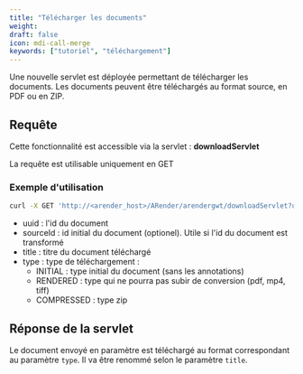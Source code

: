 ```yaml
---
title: "Télécharger les documents"
weight: 
draft: false
icon: mdi-call-merge
keywords: ["tutoriel", "téléchargement"]
---
```


Une nouvelle servlet est déployée permettant de télécharger les documents. 
Les documents peuvent être téléchargés au format source, en PDF ou en ZIP.

## Requête 

Cette fonctionnalité est accessible via la servlet : **downloadServlet**

La requête est utilisable uniquement en GET


### Exemple d'utilisation

``` bash
curl -X GET 'http://<arender_host>/ARender/arendergwt/downloadServlet?uuid=docUUID&sourceId=source&title=TitreDocument&type=type'
```

* uuid : l'id du document
* sourceId : id initial du document (optionel). Utile si l'id du document est transformé
* title : titre du document téléchargé
* type : type de téléchargement :
    * INITIAL : type initial du document (sans les annotations)
    * RENDERED : type qui ne pourra pas subir de conversion (pdf, mp4, tiff)
    * COMPRESSED : type zip

## Réponse de la servlet

Le document envoyé en paramètre est téléchargé au format correspondant au paramètre `type`. Il va être renommé selon le paramètre `title`. 